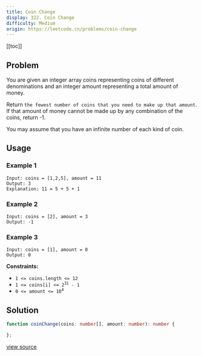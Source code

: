 ```yaml
---
title: Coin Change
display: 322. Coin Change
difficulty: Medium
origin: https://leetcode.cn/problems/coin-change
---
```


[[toc]]

## Problem

You are given an integer array coins representing coins of different denominations and an integer amount representing a total amount of money.

Return `the fewest number of coins that you need to make up that amount`. If that amount of money cannot be made up by any combination of the coins, return -1.

You may assume that you have an infinite number of each kind of coin.

## Usage

### Example 1

```
Input: coins = [1,2,5], amount = 11
Output: 3
Explanation: 11 = 5 + 5 + 1
```

### Example 2

```
Input: coins = [2], amount = 3
Output: -1
```

### Example 3

```
Input: coins = [1], amount = 0
Output: 0
```


**Constraints:**

- <code>1 &lt;= coins.length &lt;= 12</code>
- <code>1 &lt;= coins[i] &lt;= 2<sup>31</sup> - 1</code>
- <code>0 &lt;= amount &lt;= 10<sup>4</sup></code>


## Solution

```ts
function coinChange(coins: number[], amount: number): number {

};
```

[view source](https://leetcode.cn/problems/coin-change)
